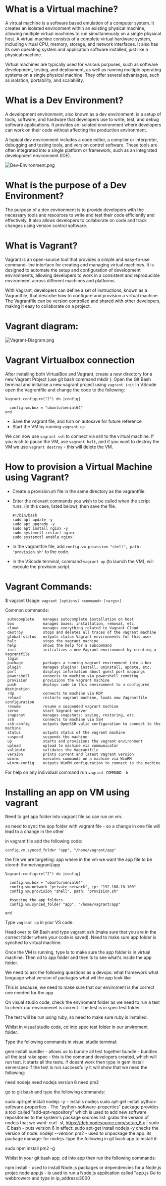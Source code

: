  # What is a Virtual machine?
 
A virtual machine is a software based emulation of a computer system. It creates an isolated environment within 
an existing physical machine, allowing multiple virtual machines to run simultaneously on a single physical host.
A virtual machine consists of a complete virtual hardware system, including virtual CPU, memory, storage, and network 
interfaces. It also has its own operating system and application software installed, just like a physical machine.

Virtual machines are typically used for various purposes, such as software development, testing, and deployment, 
as well as running multiple operating systems on a single physical machine. They offer several advantages, such as 
isolation, portability, and scalability.
#
# What is a Dev Environment?
A development environment, also known as a dev environment, is a setup of tools, software, and hardware that 
developers use to write, test, and debug software applications. It provides an isolated environment where developers 
can work on their code without affecting the production environment.

A typical dev environment includes a code editor, a compiler or interpreter, debugging and testing tools, and version 
control software. These tools are often integrated into a single platform or framework, such as an integrated 
development environment (IDE).

![Dev-Environment.png](Dev-Environment-v2.png)

# What is the purpose of a Dev Environment?

The purpose of a dev environment is to provide developers with the necessary tools and resources to write and test 
their code efficiently and effectively. It also allows developers to collaborate on code and track changes using 
version control software.
#
#
# What is Vagrant?

Vagrant is an open-source tool that provides a simple and easy-to-use command-line interface for creating and managing 
virtual machines. It is designed to automate the setup and configuration of development environments, allowing 
developers to work in a consistent and reproducible environment across different machines and platforms.

With Vagrant, developers can define a set of instructions, known as a Vagrantfile, that describe how to configure and 
provision a virtual machine. The Vagrantfile can be version controlled and shared with other developers, making it easy 
to collaborate on a project.
#
# Vagrant diagram:
![Vagrant-Diagram.png](Vagrant-Diagram.png)
#
# Vagrant Virtualbox connection

After installing both VirtualBox and Vagrant, create a new directory for a new Vagrant Project (use git bash command mkdir <filename>).
Open the Git Bash terminal and initialise a new vagrant project using `vagrant init`
In VScode open the Vagrantfile and change the code to the following:
     
```
Vagrant.configure("2") do |config|

  config.vm.box = "ubuntu/xenial64"
end
```

- Save the vagrant file, and turn on autosave for future reference
- Start the VM by running `vagrant up`
     
We can now use `vagrant ssh` to connect via ssh to the virtual machine.
If you wish to pause the VM, use `vagrant halt`, and if you want to destroy the VM we use `vagrant destroy` - this will delete the VM.
#
# How to provision a Virtual Machine using Vagrant?
- Create a provision.sh file in the same directory as the vagrantfile.
- Enter the relevant commands you wish to be called when the script runs. (in this case, listed below), then save the file.
     
     ```
     #!/bin/bash
     sudo apt update -y
     sudo apt upgrade -y
     sudo apt install nginx -y
     sudo systemctl restart nginx
     sudo systemctl enable nginx
     ```
     
- In the vagrantfile file, add `config.vm.provision "shell", path: "provision.sh"` to the code.
- In the VScode terminal, command `vagrant up` (to launch the VM), will execute the provision script.
#
# Vagrant Commands:

$ vagrant
Usage: `vagrant [options] <command> [<args>]`

Common commands:

     autocomplete    manages autocomplete installation on host
     box             manages boxes: installation, removal, etc.
     cloud           manages everything related to Vagrant Cloud
     destroy         stops and deletes all traces of the vagrant machine    
     global-status   outputs status Vagrant environments for this user      
     halt            stops the vagrant machine
     help            shows the help for a subcommand
     init            initializes a new Vagrant environment by creating a Vagrantfile
     login
     package         packages a running vagrant environment into a box      
     plugin          manages plugins: install, uninstall, update, etc.      
     port            displays information about guest port mappings
     powershell      connects to machine via powershell remoting
     provision       provisions the vagrant machine
     push            deploys code in this environment to a configured destination
     rdp             connects to machine via RDP
     reload          restarts vagrant machine, loads new Vagrantfile configuration
     resume          resume a suspended vagrant machine
     serve           start Vagrant server
     snapshot        manages snapshots: saving, restoring, etc.
     ssh             connects to machine via SSH
     ssh-config      outputs OpenSSH valid configuration to connect to the machine
     status          outputs status of the vagrant machine
     suspend         suspends the machine
     up              starts and provisions the vagrant environment
     upload          upload to machine via communicator
     validate        validates the Vagrantfile
     version         prints current and latest Vagrant version
     winrm           executes commands on a machine via WinRM
     winrm-config    outputs WinRM configuration to connect to the machine  

For help on any individual command run `vagrant COMMAND -h`

# Installing an app on VM using vagrant
Need to get app folder into vagrant file so can run on vm.

so need to sync the app folder with vagrant file - so a change in one file will lead to a change in the other

in vagrant file add the following code:

`config.vm.synced_folder "app", "/home/vagrant/app"`

the file we are targeting: app where in the vm we want the app file to be stored: /home/vagrant/app

```
Vagrant.configure("2") do |config|

  config.vm.box = "ubuntu/xenial64"
  config.vm.network "private_network", ip: "192.168.10.100"
  config.vm.provision "shell", path: "provision.sh"

  #syncing the app folders
  config.vm.synced_folder "app", "/home/vagrant/app"

end
```
Type `vagrant up` in your VS code.

Head over to Git Bash and type vagrant ssh (make sure that you are in the correct folder where your code is saved). Need to make sure app folder is synched to virtual machine.

Once the VM is running, type ls to make sure the app folder is in virtual machine. Then cd to app folder and then ls to see what's inside the app folder.

We need to ask the following questions as a devops: what framework what language what version of packages what wil the app look like

This is because, we need to make sure that our enviroment is the correct one needed for the app.

On visual studio code, check the enviroment folder as we need to run a test to check our enviromenet is correct. The test is in spec test folder.

The test will be run using ruby, so need to make sure ruby is installed.

Whilst in visual studio code, cd into spec test folder in our enviroment folder.

Type the following commands in visual studio terminal:

gem install bundler - allows us to bundle all test together
bundle - bundles all the test
rake spec - this is the command developers created, which will run test. it starts all the tests. if doesnt work then type in gem install serverspec
if the test is run successfully it will show that we need the following:

need nodejs need nodejs version 6 need pm2

go to git bash and type the following commands:

sudo apt-get install nodejs -y - installs nodejs
sudo apt-get install python-software-properties - The "python-software-properties" package provides a tool called "add-apt-repository" which is used to add new software repositories to the system's package sources list.
grabs the version of nodejs that we want: curl -sL https://deb.nodesource.com/setup_6.x | sudo -E bash -
puts version 6 in affect: sudo apt-get install nodejs -y
checks the version of node: nodejs --version
pm2 - used to unpackage the app. its package manager for nodejs. type the following in git bash app to install it:

sudo npm install pm2 -g

Whilst in your git bash app, cd into app then run the following commands:

npm install - used to install Node.js packages or dependencies for a Node.js projec
node app.js - is used to run a Node.js application called "app.js
Go to webbrowers and type in ip_address:3000
